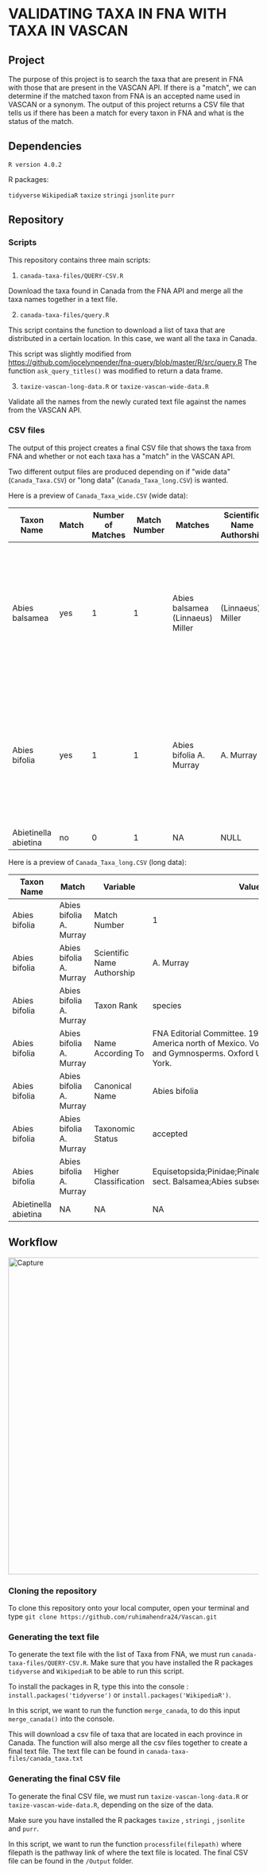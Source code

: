 # VALIDATING TAXA IN FNA WITH TAXA IN VASCAN

## Project

The purpose of this project is to search the taxa that are present in FNA with those that are present in the VASCAN API. If there is a "match", we can determine if the matched taxon from FNA is an accepted name used in VASCAN or a synonym. The output of this project returns a CSV file that tells us if there has been a match for every taxon in FNA and what is the status of the match. 

## Dependencies

`R version 4.0.2`

R packages:

`tidyverse`
`WikipediaR`
`taxize`
`stringi`
`jsonlite`
`purr`

## Repository

### Scripts

This repository contains three main scripts:

1) `canada-taxa-files/QUERY-CSV.R`

Download the taxa found in Canada from the FNA API and merge all the taxa names together in a text file.

2) `canada-taxa-files/query.R`

This script contains the function to download a list of taxa that are distributed in a certain location. In this case, we want all the taxa in Canada.

This script was slightly modified from https://github.com/jocelynpender/fna-query/blob/master/R/src/query.R The function `ask_query_titles()` was modified to return a data frame. 

3) `taxize-vascan-long-data.R` or `taxize-vascan-wide-data.R`

Validate all the names from the newly curated text file against the names from the VASCAN API.

### CSV files

The output of this project creates a final CSV file that shows the taxa from FNA and whether or not each taxa has a "match" in the VASCAN API.

Two different output files are produced depending on if "wide data" (`Canada_Taxa.CSV`) or "long data" (`Canada_Taxa_long.CSV`) is wanted.

Here is a preview of `Canada_Taxa_wide.CSV` (wide data):

|Taxon Name          |Match|Number of Matches|Match Number|Matches                         |Scientific Name Authorship|Canonical Name|Taxon Rank|Name According To                                                                                                                                 |Taxonic Status|Higher Classification                                                                     |
|--------------------|-----|-----------------|------------|--------------------------------|--------------------------|--------------|----------|--------------------------------------------------------------------------------------------------------------------------------------------------|--------------|------------------------------------------------------------------------------------------|
|Abies balsamea      |yes  |1                |1           |Abies balsamea (Linnaeus) Miller|(Linnaeus) Miller         |Abies balsamea|species   |FNA Editorial Committee. 1993. Flora of North America north of Mexico. Volume 2: Pteridophytes and Gymnosperms. Oxford University Press, New York.|accepted      |Equisetopsida;Pinidae;Pinales;Pinaceae;Abies;Abies sect. Balsamea;Abies subsect. Laterales|
|Abies bifolia       |yes  |1                |1           |Abies bifolia A. Murray         |A. Murray                 |Abies bifolia |species   |FNA Editorial Committee. 1993. Flora of North America north of Mexico. Volume 2: Pteridophytes and Gymnosperms. Oxford University Press, New York.|accepted      |Equisetopsida;Pinidae;Pinales;Pinaceae;Abies;Abies sect. Balsamea;Abies subsect. Laterales|
|Abietinella abietina|no   |0                |1           | NA                             |NULL                      |NULL          |NULL      |NULL                                                                                                                                              |NULL          |NULL                                                                                      |

Here is a preview of `Canada_Taxa_long.CSV` (long data):

|Taxon Name          |Match|Variable|Value|
|--------------------|-----|--------|-----|
|Abies bifolia       |Abies bifolia A. Murray|Match Number|1    |
|Abies bifolia       |Abies bifolia A. Murray|Scientific Name Authorship|A. Murray|
|Abies bifolia       |Abies bifolia A. Murray|Taxon Rank|species|
|Abies bifolia       |Abies bifolia A. Murray|Name According To|FNA Editorial Committee. 1993. Flora of North America north of Mexico. Volume 2: Pteridophytes and Gymnosperms. Oxford University Press, New York.|
|Abies bifolia       |Abies bifolia A. Murray|Canonical Name|Abies bifolia|
|Abies bifolia       |Abies bifolia A. Murray|Taxonomic Status|accepted|
|Abies bifolia       |Abies bifolia A. Murray|Higher Classification|Equisetopsida;Pinidae;Pinales;Pinaceae;Abies;Abies sect. Balsamea;Abies subsect. Laterales|
|Abietinella abietina|NA   |NA      |NA   |

## Workflow
<img width="638" alt="Capture" src="https://user-images.githubusercontent.com/65621746/88696053-bd8b0100-d0d0-11ea-8bb3-24a00978d0b6.PNG">

### Cloning the repository

To clone this repository onto your local computer, open your terminal and type `git clone https://github.com/ruhimahendra24/Vascan.git`

### Generating the text file 

To generate the text file with the list of Taxa from FNA, we must run `canada-taxa-files/QUERY-CSV.R`. Make sure that you have installed the R packages `tidyverse` and
`WikipediaR` to be able to run this script. 

To install the packages in R, type this into the console : `install.packages('tidyverse')` or `install.packages('WikipediaR')`.

In this script, we want to run the function `merge_canada`, to do this input `merge_canada()` into the console. 

This will download a csv file of taxa that are located in each province in Canada. The function will also merge all the csv files together to create a final text file. The text file can be found in `canada-taxa-files/canada_taxa.txt`

### Generating the final CSV file

To generate the final CSV file, we must run  `taxize-vascan-long-data.R` or `taxize-vascan-wide-data.R`, depending on the size of the data. 

Make sure you have installed the R packages `taxize` , `stringi` , `jsonlite` and `purr`. 

In this script, we want to run the function `processfile(filepath)` where filepath is the pathway link of where the text file is located. The final CSV file can be found in the `/Output` folder. 


